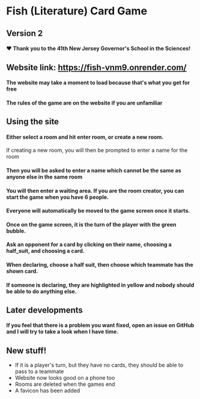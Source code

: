 # Fish (Literature) Card Game
## Version 2

#### ❤ Thank you to the 41th New Jersey Governor's School in the Sciences!

## Website link: https://fish-vnm9.onrender.com/
#### The website may take a moment to load because that's what you get for free
#### The rules of the game are on the website if you are unfamiliar

## Using the site
#### Either select a room and hit enter room, or create a new room.
If creating a new room, you will then be prompted to enter a name for the room
#### Then you will be asked to enter a name which cannot be the same as anyone else in the same room
#### You will then enter a waiting area. If you are the room creator, you can start the game when you have 6 people.
#### Everyone will automatically be moved to the game screen once it starts.
#### Once on the game screen, it is the turn of the player with the green bubble.
#### Ask an opponent for a card by clicking on their name, choosing a half_suit, and choosing a card.
#### When declaring, choose a half suit, then choose which teammate has the shown card.
#### If someone is declaring, they are highlighted in yellow and nobody should be able to do anything else.

## Later developments
#### If you feel that there is a problem you want fixed, open an issue on GitHub and I will try to take a look when I have time.

## New stuff!
* If it is a player's turn, but they have no cards, they should be able to pass to a teammate
* Website now looks good on a phone too
* Rooms are deleted when the games end
* A favicon has been added